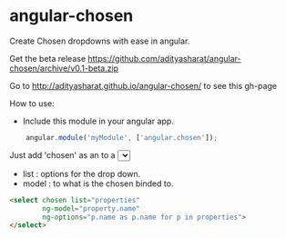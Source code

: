 angular-chosen
==============

Create Chosen dropdowns with ease in angular.

Get the beta release https://github.com/adityasharat/angular-chosen/archive/v0.1-beta.zip

Go to http://adityasharat.github.io/angular-chosen/ to see this gh-page

How to use:

* Include this module in your angular app.
```JavaScript
	angular.module('myModule', ['angular.chosen']);
```

Just add 'chosen' as an to a <select> to convert it to a chosen drop down.
* list : options for the drop down.
* model : to what is the chosen binded to.

```HTML
<select chosen list="properties"
        ng-model="property.name"
        ng-options="p.name as p.name for p in properties">
</select>
```
